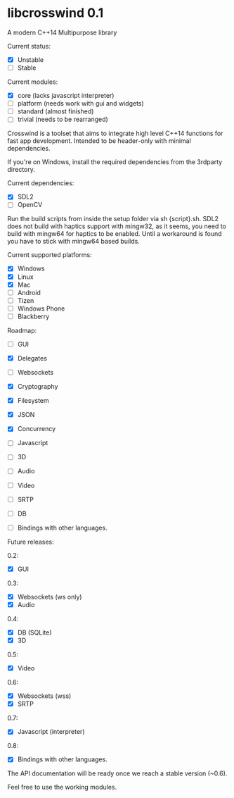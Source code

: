 # libcrosswind 0.1
A modern C++14 Multipurpose library

Current status: 

- [x] Unstable
- [ ] Stable

Current modules:
- [x] core (lacks javascript interpreter)
- [ ] platform (needs work with gui and widgets)
- [ ] standard (almost finished)
- [ ] trivial  (needs to be rearranged)

Crosswind is a toolset that aims to integrate high level C++14 functions for fast app development.
Intended to be header-only with minimal dependencies. 

If you're on Windows, install the required dependencies from the 3rdparty directory.

Current dependencies:
- [x] SDL2
- [ ] OpenCV

Run the build scripts from inside the setup folder via sh {script}.sh. 
SDL2 does not build with haptics support with mingw32, as it seems, you need to build with mingw64 for haptics to be enabled. Until a workaround is found you have to stick with mingw64 based builds.

Current supported platforms:

- [x] Windows
- [x] Linux
- [x] Mac
- [ ] Android
- [ ] Tizen
- [ ] Windows Phone
- [ ] Blackberry

Roadmap:
- [ ] GUI 		  
- [x] Delegates	
- [ ] Websockets   
- [x] Cryptography 
- [x] Filesystem   
- [x] JSON		   
- [x] Concurrency  
- [ ] Javascript
- [ ] 3D
- [ ] Audio
- [ ] Video
- [ ] SRTP
- [ ] DB 
- [ ] Bindings with other languages.


Future releases:

0.2:
- [x] GUI

0.3: 
- [x] Websockets  (ws only)
- [x] Audio 

0.4:
- [x] DB (SQLite)
- [x] 3D

0.5:
- [x] Video

0.6:
- [x] Websockets (wss)
- [x] SRTP

0.7:
- [x] Javascript (interpreter)

0.8:
- [x] Bindings with other languages.


The API documentation will be ready once we reach a stable version (~0.6). 

Feel free to use the working modules. 